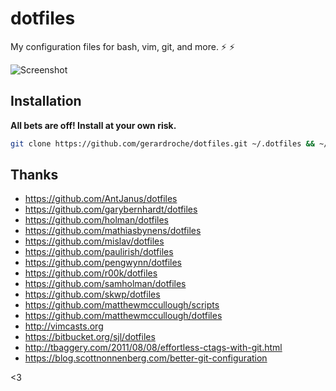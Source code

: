 # dotfiles

My configuration files for bash, vim, git, and more. :zap: :zap:

![Screenshot](screenshot.png)

## Installation

**All bets are off! Install at your own risk.**

```sh
git clone https://github.com/gerardroche/dotfiles.git ~/.dotfiles && ~/.dotfiles/install
```

## Thanks

* https://github.com/AntJanus/dotfiles
* https://github.com/garybernhardt/dotfiles
* https://github.com/holman/dotfiles
* https://github.com/mathiasbynens/dotfiles
* https://github.com/mislav/dotfiles
* https://github.com/paulirish/dotfiles
* https://github.com/pengwynn/dotfiles
* https://github.com/r00k/dotfiles
* https://github.com/samholman/dotfiles
* https://github.com/skwp/dotfiles
* https://github.com/matthewmccullough/scripts
* https://github.com/matthewmccullough/dotfiles
* http://vimcasts.org
* https://bitbucket.org/sjl/dotfiles
* http://tbaggery.com/2011/08/08/effortless-ctags-with-git.html
* https://blog.scottnonnenberg.com/better-git-configuration

&lt;3
